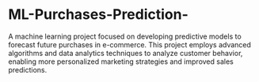 # ML-Purchases-Prediction-
A machine learning project focused on developing predictive models to forecast future purchases in e-commerce. This project employs advanced algorithms and data analytics techniques to analyze customer behavior, enabling more personalized marketing strategies and improved sales predictions.
